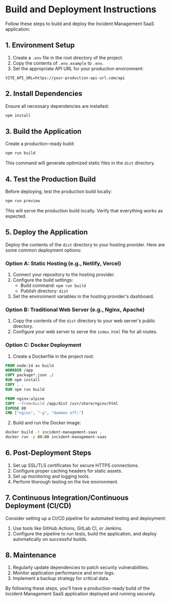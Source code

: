 # Build and Deployment Instructions

Follow these steps to build and deploy the Incident Management SaaS application:

## 1. Environment Setup

1. Create a `.env` file in the root directory of the project.
2. Copy the contents of `.env.example` to `.env`.
3. Set the appropriate API URL for your production environment:

```
VITE_API_URL=https://your-production-api-url.com/api
```

## 2. Install Dependencies

Ensure all necessary dependencies are installed:

```bash
npm install
```

## 3. Build the Application

Create a production-ready build:

```bash
npm run build
```

This command will generate optimized static files in the `dist` directory.

## 4. Test the Production Build

Before deploying, test the production build locally:

```bash
npm run preview
```

This will serve the production build locally. Verify that everything works as expected.

## 5. Deploy the Application

Deploy the contents of the `dist` directory to your hosting provider. Here are some common deployment options:

### Option A: Static Hosting (e.g., Netlify, Vercel)

1. Connect your repository to the hosting provider.
2. Configure the build settings:
   - Build command: `npm run build`
   - Publish directory: `dist`
3. Set the environment variables in the hosting provider's dashboard.

### Option B: Traditional Web Server (e.g., Nginx, Apache)

1. Copy the contents of the `dist` directory to your web server's public directory.
2. Configure your web server to serve the `index.html` file for all routes.

### Option C: Docker Deployment

1. Create a Dockerfile in the project root:

```dockerfile
FROM node:14 as build
WORKDIR /app
COPY package*.json ./
RUN npm install
COPY . .
RUN npm run build

FROM nginx:alpine
COPY --from=build /app/dist /usr/share/nginx/html
EXPOSE 80
CMD ["nginx", "-g", "daemon off;"]
```

2. Build and run the Docker image:

```bash
docker build -t incident-management-saas .
docker run -p 80:80 incident-management-saas
```

## 6. Post-Deployment Steps

1. Set up SSL/TLS certificates for secure HTTPS connections.
2. Configure proper caching headers for static assets.
3. Set up monitoring and logging tools.
4. Perform thorough testing on the live environment.

## 7. Continuous Integration/Continuous Deployment (CI/CD)

Consider setting up a CI/CD pipeline for automated testing and deployment:

1. Use tools like GitHub Actions, GitLab CI, or Jenkins.
2. Configure the pipeline to run tests, build the application, and deploy automatically on successful builds.

## 8. Maintenance

1. Regularly update dependencies to patch security vulnerabilities.
2. Monitor application performance and error logs.
3. Implement a backup strategy for critical data.

By following these steps, you'll have a production-ready build of the Incident Management SaaS application deployed and running securely.